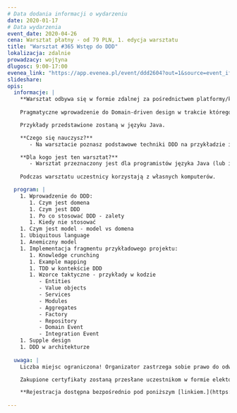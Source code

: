 ```yaml
---
# Data dodania informacji o wydarzeniu
date: 2020-01-17
# Data wydarzenia
event_date: 2020-04-26
cena: Warsztat płatny - od 79 PLN, 1. edycja warsztatu
title: "Warsztat #365 Wstęp do DDD"
lokalizacja: zdalnie
prowadzacy: wojtyna
dlugosc: 9:00-17:00
evenea_link: "https://app.evenea.pl/event/ddd2604?out=1&source=event_iframe"
slideshare:
opis:
  informacje: |
    **Warsztat odbywa się w formie zdalnej za pośrednictwem platformy/komunikatora online, z wykorzystaniem dźwięku, obrazu z kamery, udostępniania ekranu komputera prowadzącego i uczestników.** 
    
    Pragmatyczne wprowadzenie do Domain-driven design w trakcie którego uczestnicy poznają podstawowe techniki DDD. Szkolenie ma charakter warsztatu, w trakcie którego zbudujemy razem fragment aplikacji o wysokiej złożoności biznesowej.

    Przykłady przedstawione zostaną w języku Java.

    **Czego się nauczysz?**
       - Na warsztacie poznasz podstawowe techniki DDD na przykładzie implementacji fragmentu aplikacji biznesowej.

    **Dla kogo jest ten warsztat?**
       - Warsztat przeznaczony jest dla programistów języka Java (lub innego języka obiektowego) z minimum 2-letnim doświadczeniem, którzy zainteresowani są zagadnieniami modelowania biznesowego. 
     
    Podczas warsztatu uczestnicy korzystają z własnych komputerów.

  program: |
    1. Wprowadzenie do DDD:
       1. Czym jest domena
       1. Czym jest DDD
       1. Po co stosować DDD - zalety
       1. Kiedy nie stosować
    1. Czym jest model - model vs domena
    1. Ubiquitous language
    1. Anemiczny model
    1. Implementacja fragmentu przykładowego projektu:
       1. Knowledge crunching
       1. Example mapping
       1. TDD w kontekście DDD
       1. Wzorce taktyczne - przykłady w kodzie
          - Entities
          - Value objects
          - Services
          - Modules
          - Aggregates
          - Factory
          - Repository
          - Domain Event
          - Integration Event
    1. Supple design
    1. DDD w architekturze
    
  uwaga: |
    Liczba miejsc ograniczona! Organizator zastrzega sobie prawo do odwołania wydarzenia w przypadku niezgłoszenia się minimalnej liczby uczestników.

    Zakupione certyfikaty zostaną przesłane uczestnikom w formie elektoronicznej po warsztacie oraz za pośrednictwem firmy kurierskiej w momencie poprawy sytuacji wywołanej epidemią koronawirusa. 

    **Rejestracja dostępna bezpośrednio pod poniższym [linkiem.](https://app.evenea.pl/event/ddd2604)**
    
---
```


